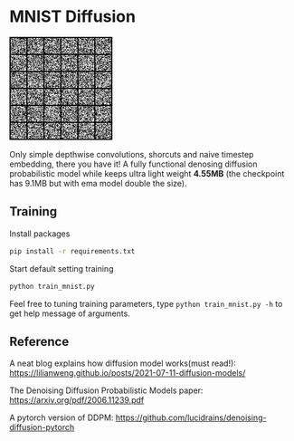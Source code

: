 # MNIST Diffusion
![60 epochs training from scratch](assets/demo.gif "60 epochs training from scratch")

Only simple depthwise convolutions, shorcuts and naive timestep embedding, there you have it! A fully functional denosing diffusion probabilistic model while keeps ultra light weight **4.55MB** (the checkpoint has 9.1MB but with ema model double the size).

## Training
Install packages
```bash
pip install -r requirements.txt
```
Start default setting training 
```bash
python train_mnist.py
```
Feel free to tuning training parameters, type `python train_mnist.py -h` to get help message of arguments.

## Reference
A neat blog explains how diffusion model works(must read!): https://lilianweng.github.io/posts/2021-07-11-diffusion-models/

The Denoising Diffusion Probabilistic Models paper: https://arxiv.org/pdf/2006.11239.pdf 

A pytorch version of DDPM: https://github.com/lucidrains/denoising-diffusion-pytorch


